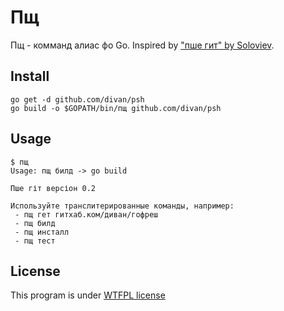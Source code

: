 # Пщ

Пщ - комманд алиас фо Go.
Inspired by ["пше гит" by Soloviev](https://gist.github.com/piranha/6319369).

## Install

    go get -d github.com/divan/psh
    go build -o $GOPATH/bin/пщ github.com/divan/psh
    
## Usage

    $ пщ
    Usage: пщ билд -> go build
    
    Пше гіт версіон 0.2
    
    Используйте транслитерированные команды, например:
     - пщ гет гитхаб.ком/диван/гофреш
     - пщ билд
     - пщ инсталл
     - пщ тест

## License

This program is under [WTFPL license](http://www.wtfpl.net)
